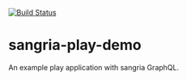 [![Build Status](https://travis-ci.org/andrewresearch/sangria-play-demo.svg?branch=master)](https://travis-ci.org/andrewresearch/sangria-play-demo)

# sangria-play-demo

An example play application with sangria GraphQL.
